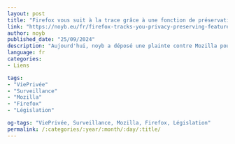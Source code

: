 ```yaml
---
layout: post
title: "Firefox vous suit à la trace grâce à une fonction de préservation de la vie privée"
link: "https://noyb.eu/fr/firefox-tracks-you-privacy-preserving-feature"
author: noyb
published_date: "25/09/2024"
description: "Aujourd'hui, noyb a déposé une plainte contre Mozilla pour avoir discrètement activé une prétendue fonction de confidentialité (appelée Privacy Preserving Attribution) dans son navigateur Firefox. Contrairement à son nom rassurant, cette technologie permet à Firefox de suivre le comportement des utilisateurs sur les sites web. En substance, c'est le navigateur qui contrôle le suivi, et non plus les sites web individuels. Bien qu'il s'agisse d'une amélioration par rapport au suivi des cookies, encore plus invasif, l'entreprise n'a jamais demandé à ses utilisateurs s'ils souhaitaient l'activer. Au lieu de cela, Mozilla a décidé de l'activer par défaut une fois que les utilisateurs ont installé une récente mise à jour logicielle. Cette décision est d'autant plus inquiétante que Mozilla a généralement la réputation d'être une alternative respectueuse de la vie privée, alors que la plupart des autres navigateurs sont basés sur Chromium de Google."
language: fr
categories:
- Liens

tags:
- "ViePrivée"
- "Surveillance"
- "Mozilla"
- "Firefox"
- "Législation"

og-tags: "ViePrivée, Surveillance, Mozilla, Firefox, Législation"
permalink: /:categories/:year/:month/:day/:title/
---
```

